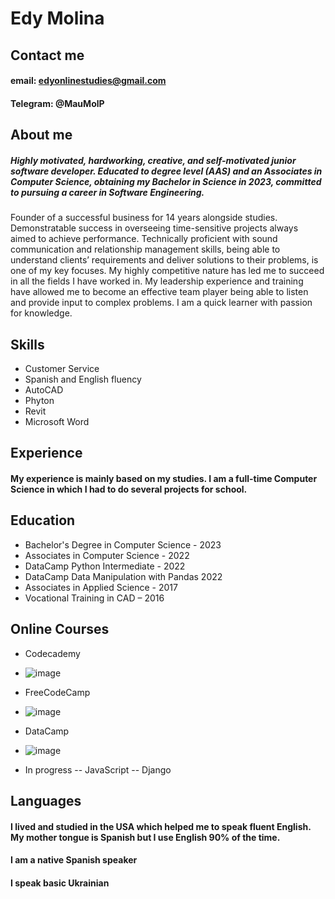 # Edy Molina

## Contact me 

#### email: edyonlinestudies@gmail.com
#### Telegram: @MauMolP


## About me

##### Highly motivated, hardworking, creative, and self-motivated junior software developer. Educated to degree level (AAS) and an Associates in Computer Science, obtaining my Bachelor in Science in 2023, committed to pursuing a career in Software Engineering. 

Founder of a successful business for 14 years alongside studies. Demonstratable success in overseeing time-sensitive projects always aimed to achieve performance. Technically proficient with sound communication and relationship management skills, being able to understand clients’ requirements and deliver solutions to their problems, is one of my key focuses. My highly competitive nature has led me to succeed in all the fields I have worked in. My leadership experience and training have allowed me to become an effective team player being able to listen and provide input to complex problems. I am a quick learner with passion for knowledge. 


## Skills

- Customer Service
- Spanish and English fluency
- AutoCAD
- Phyton
- Revit
- Microsoft Word

## Experience 

#### My experience is mainly based on my studies. I am a full-time Computer Science in which I had to do several projects for school. 

## Education

- Bachelor's Degree in Computer Science - 2023
- Associates in Computer Science - 2022
- DataCamp Python Intermediate - 2022
- DataCamp Data Manipulation with Pandas 2022
- Associates in Applied Science - 2017
- Vocational Training in CAD – 2016


## Online Courses
- Codecademy
- ![image](https://user-images.githubusercontent.com/36119589/193768153-367ccb5e-ff3b-4b9a-aad0-4629b0615d89.png)



- FreeCodeCamp
- ![image](https://user-images.githubusercontent.com/36119589/193768513-c679c18a-da92-4c58-b61b-7f201be24963.png)



- DataCamp
- ![image](https://user-images.githubusercontent.com/36119589/193768945-9c01e9aa-136e-40af-92c5-09b93a469a86.png)



- In progress
-- JavaScript
-- Django

## Languages

#### I lived and studied in the USA which helped me to speak fluent English. My mother tongue is Spanish but I use English 90% of the time. 
#### I am a native Spanish speaker
#### I speak basic Ukrainian


